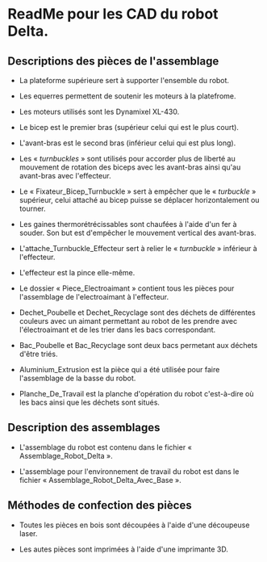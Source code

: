 # ReadMe pour les CAD du robot Delta.
## Descriptions des pièces de l'assemblage
* La plateforme supérieure sert à supporter l'ensemble du robot. 

* Les equerres permettent de soutenir les moteurs à la platefrome.

* Les moteurs utilisés sont les Dynamixel XL-430. 

* Le bicep est le premier bras (supérieur celui qui est le plus court).

* L'avant-bras est le second bras (inférieur celui qui est plus long).

* Les « *turnbuckles* » sont utilisés pour accorder plus de liberté au mouvement de rotation des biceps avec les avant-bras ainsi qu'au avant-bras avec l'effecteur.

* Le « Fixateur_Bicep_Turnbuckle » sert à empêcher que le « *turbuckle* » supérieur, celui attaché au bicep puisse se déplacer horizontalement ou tourner. 

* Les gaines thermorétrécissables sont chaufées à l'aide d'un fer à souder. Son but est d'empêcher le mouvement vertical des avant-bras. 

* L'attache_Turnbuckle_Effecteur sert à relier le « *turnbuckle* » inférieur à l'effecteur.

* L'effecteur est la pince elle-même. 

* Le dossier « Piece_Electroaimant » contient tous les pièces pour l'assemblage de l'electroaimant à l'effecteur. 

* Dechet_Poubelle et Dechet_Recyclage sont des déchets de différentes couleurs avec un aimant permettant au robot de les prendre avec l'électroaimant et de les trier dans les bacs correspondant. 

* Bac_Poubelle et Bac_Recyclage sont deux bacs permetant aux déchets d'être triés.

* Aluminium_Extrusion est la pièce qui a été utilisée pour faire l'assemblage de la basse du robot. 

* Planche_De_Travail est la planche d'opération du robot c'est-à-dire où les bacs ainsi que les déchets sont situés.

## Description des assemblages
* L'assemblage du robot est contenu dans le fichier « Assemblage_Robot_Delta ».

* L'assemblage pour l'environnement de travail du robot est dans le fichier « Assemblage_Robot_Delta_Avec_Base ».

## Méthodes de confection des pièces
* Toutes les pièces en bois sont découpées à l'aide d'une découpeuse laser. 

* Les autes pièces sont imprimées à l'aide d'une imprimante 3D.
